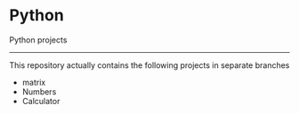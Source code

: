 # Python
Python projects
<hr>

<p>This repository actually contains the following projects in separate branches</p>

<ul>
  <li>matrix</li>
  <li>Numbers</li>
  <li>Calculator</li>
</ul>
